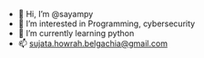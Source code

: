 - 👋 Hi, I’m @sayampy
- 👀 I’m interested in Programming, cybersecurity
- 🌱 I’m currently learning python
- 📫 sujata.howrah.belgachia@gmail.com

<!---
sayampy/sayampy is a ✨ special ✨ repository because its `README.md` (this file) appears on your GitHub profile.
You can click the Preview link to take a look at your changes.
--->
